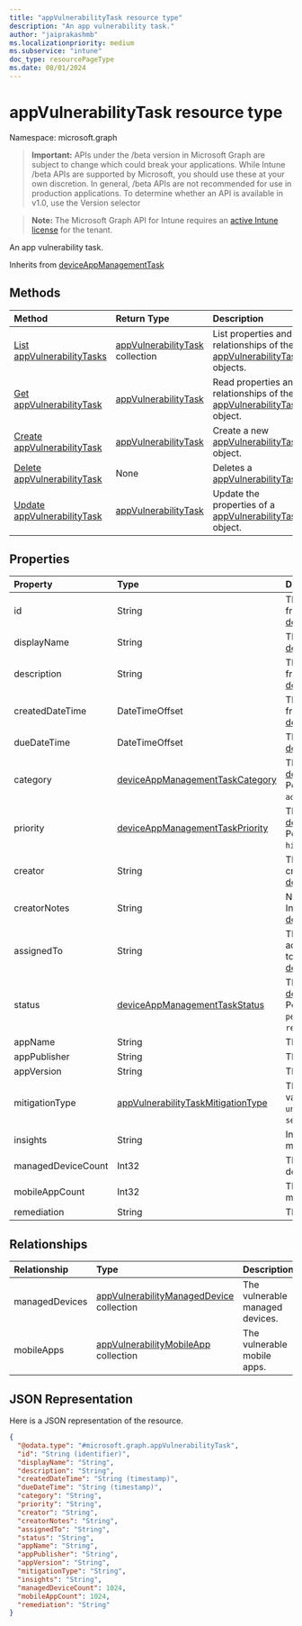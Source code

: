 ```yaml
---
title: "appVulnerabilityTask resource type"
description: "An app vulnerability task."
author: "jaiprakashmb"
ms.localizationpriority: medium
ms.subservice: "intune"
doc_type: resourcePageType
ms.date: 08/01/2024
---
```


# appVulnerabilityTask resource type

Namespace: microsoft.graph

> **Important:** APIs under the /beta version in Microsoft Graph are subject to change which could break your applications. While Intune /beta APIs are supported by Microsoft, you should use these at your own discretion. In general, /beta APIs are not recommended for use in production applications. To determine whether an API is available in v1.0, use the Version selector

> **Note:** The Microsoft Graph API for Intune requires an [active Intune license](https://go.microsoft.com/fwlink/?linkid=839381) for the tenant.

An app vulnerability task.


Inherits from [deviceAppManagementTask](../resources/intune-partnerintegration-deviceappmanagementtask.md)

## Methods
|Method|Return Type|Description|
|:---|:---|:---|
|[List appVulnerabilityTasks](../api/intune-partnerintegration-appvulnerabilitytask-list.md)|[appVulnerabilityTask](../resources/intune-partnerintegration-appvulnerabilitytask.md) collection|List properties and relationships of the [appVulnerabilityTask](../resources/intune-partnerintegration-appvulnerabilitytask.md) objects.|
|[Get appVulnerabilityTask](../api/intune-partnerintegration-appvulnerabilitytask-get.md)|[appVulnerabilityTask](../resources/intune-partnerintegration-appvulnerabilitytask.md)|Read properties and relationships of the [appVulnerabilityTask](../resources/intune-partnerintegration-appvulnerabilitytask.md) object.|
|[Create appVulnerabilityTask](../api/intune-partnerintegration-appvulnerabilitytask-create.md)|[appVulnerabilityTask](../resources/intune-partnerintegration-appvulnerabilitytask.md)|Create a new [appVulnerabilityTask](../resources/intune-partnerintegration-appvulnerabilitytask.md) object.|
|[Delete appVulnerabilityTask](../api/intune-partnerintegration-appvulnerabilitytask-delete.md)|None|Deletes a [appVulnerabilityTask](../resources/intune-partnerintegration-appvulnerabilitytask.md).|
|[Update appVulnerabilityTask](../api/intune-partnerintegration-appvulnerabilitytask-update.md)|[appVulnerabilityTask](../resources/intune-partnerintegration-appvulnerabilitytask.md)|Update the properties of a [appVulnerabilityTask](../resources/intune-partnerintegration-appvulnerabilitytask.md) object.|

## Properties
|Property|Type|Description|
|:---|:---|:---|
|id|String|The entity key. Inherited from [deviceAppManagementTask](../resources/intune-partnerintegration-deviceappmanagementtask.md)|
|displayName|String|The name. Inherited from [deviceAppManagementTask](../resources/intune-partnerintegration-deviceappmanagementtask.md)|
|description|String|The description. Inherited from [deviceAppManagementTask](../resources/intune-partnerintegration-deviceappmanagementtask.md)|
|createdDateTime|DateTimeOffset|The created date. Inherited from [deviceAppManagementTask](../resources/intune-partnerintegration-deviceappmanagementtask.md)|
|dueDateTime|DateTimeOffset|The due date. Inherited from [deviceAppManagementTask](../resources/intune-partnerintegration-deviceappmanagementtask.md)|
|category|[deviceAppManagementTaskCategory](../resources/intune-partnerintegration-deviceappmanagementtaskcategory.md)|The category. Inherited from [deviceAppManagementTask](../resources/intune-partnerintegration-deviceappmanagementtask.md). Possible values are: `unknown`, `advancedThreatProtection`.|
|priority|[deviceAppManagementTaskPriority](../resources/intune-partnerintegration-deviceappmanagementtaskpriority.md)|The priority. Inherited from [deviceAppManagementTask](../resources/intune-partnerintegration-deviceappmanagementtask.md). Possible values are: `none`, `high`, `low`.|
|creator|String|The email address of the creator. Inherited from [deviceAppManagementTask](../resources/intune-partnerintegration-deviceappmanagementtask.md)|
|creatorNotes|String|Notes from the creator. Inherited from [deviceAppManagementTask](../resources/intune-partnerintegration-deviceappmanagementtask.md)|
|assignedTo|String|The name or email of the admin this task is assigned to. Inherited from [deviceAppManagementTask](../resources/intune-partnerintegration-deviceappmanagementtask.md)|
|status|[deviceAppManagementTaskStatus](../resources/intune-partnerintegration-deviceappmanagementtaskstatus.md)|The status. Inherited from [deviceAppManagementTask](../resources/intune-partnerintegration-deviceappmanagementtask.md). Possible values are: `unknown`, `pending`, `active`, `completed`, `rejected`.|
|appName|String|The app name.|
|appPublisher|String|The app publisher.|
|appVersion|String|The app version.|
|mitigationType|[appVulnerabilityTaskMitigationType](../resources/intune-partnerintegration-appvulnerabilitytaskmitigationtype.md)|The mitigation type. Possible values are: `unknown`, `update`, `uninstall`, `securityConfiguration`.|
|insights|String|Information about the mitigation.|
|managedDeviceCount|Int32|The number of vulnerable devices.|
|mobileAppCount|Int32|The number of vulnerable mobile apps.|
|remediation|String|The remediation steps.|

## Relationships
|Relationship|Type|Description|
|:---|:---|:---|
|managedDevices|[appVulnerabilityManagedDevice](../resources/intune-partnerintegration-appvulnerabilitymanageddevice.md) collection|The vulnerable managed devices.|
|mobileApps|[appVulnerabilityMobileApp](../resources/intune-partnerintegration-appvulnerabilitymobileapp.md) collection|The vulnerable mobile apps.|

## JSON Representation
Here is a JSON representation of the resource.
<!-- {
  "blockType": "resource",
  "keyProperty": "id",
  "@odata.type": "microsoft.graph.appVulnerabilityTask"
}
-->
``` json
{
  "@odata.type": "#microsoft.graph.appVulnerabilityTask",
  "id": "String (identifier)",
  "displayName": "String",
  "description": "String",
  "createdDateTime": "String (timestamp)",
  "dueDateTime": "String (timestamp)",
  "category": "String",
  "priority": "String",
  "creator": "String",
  "creatorNotes": "String",
  "assignedTo": "String",
  "status": "String",
  "appName": "String",
  "appPublisher": "String",
  "appVersion": "String",
  "mitigationType": "String",
  "insights": "String",
  "managedDeviceCount": 1024,
  "mobileAppCount": 1024,
  "remediation": "String"
}
```